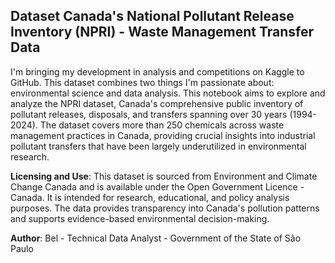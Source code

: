 ## Dataset Canada's National Pollutant Release Inventory (NPRI) - Waste Management Transfer Data

I'm bringing my development in analysis and competitions on Kaggle to GitHub. This dataset combines two things I'm passionate about: environmental science and data analysis. This notebook aims to explore and analyze the NPRI dataset, Canada's comprehensive public inventory of pollutant releases, disposals, and transfers spanning over 30 years (1994-2024). The dataset covers more than 250 chemicals across waste management practices in Canada, providing crucial insights into industrial pollutant transfers that have been largely underutilized in environmental research.

**Licensing and Use**: This dataset is sourced from Environment and Climate Change Canada and is available under the Open Government Licence - Canada. It is intended for research, educational, and policy analysis purposes. The data provides transparency into Canada's pollution patterns and supports evidence-based environmental decision-making.

**Author**: Bel - Technical Data Analyst - Government of the State of São Paulo
